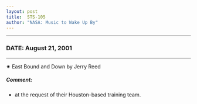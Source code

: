 ```yaml
---
layout: post
title:  STS-105
author: "NASA: Music to Wake Up By"
---
```


----
### DATE: August 21, 2001
----
✷ East Bound and Down by Jerry Reed

##### Comment:
* at the request of their Houston-based training team.
